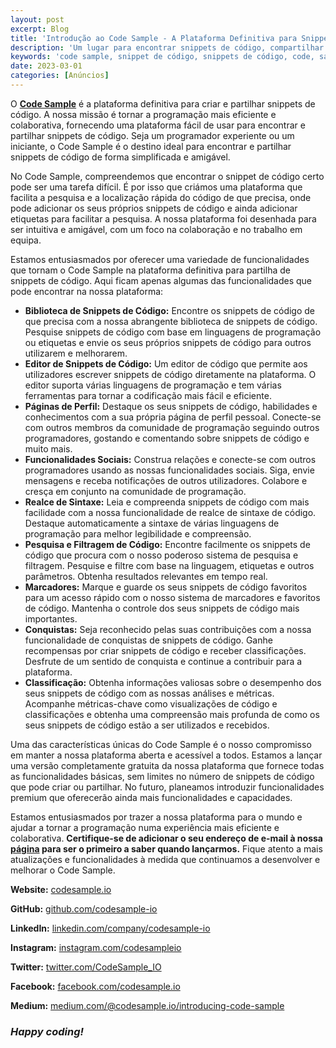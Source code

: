 ```yaml
---
layout: post
excerpt: Blog
title: 'Introdução ao Code Sample - A Plataforma Definitiva para Snippets de Código (Brevemente)'
description: 'Um lugar para encontrar snippets de código, compartilhar e melhorar suas habilidades de programação.'
keywords: 'code sample, snippet de código, snippets de código, code, sample, código, snippet, snippets, programação, partilha, programador, tecnologia, comunidade'
date: 2023-03-01
categories: [Anúncios]
---
```


O **[Code Sample](https://codesample.io/)** é a plataforma definitiva para criar e partilhar snippets de código. A nossa missão é tornar a programação mais eficiente e colaborativa, fornecendo uma plataforma fácil de usar para encontrar e partilhar snippets de código. Seja um programador experiente ou um iniciante, o Code Sample é o destino ideal para encontrar e partilhar snippets de código de forma simplificada e amigável.

No Code Sample, compreendemos que encontrar o snippet de código certo pode ser uma tarefa difícil. É por isso que criámos uma plataforma que facilita a pesquisa e a localização rápida do código de que precisa, onde pode adicionar os seus próprios snippets de código e ainda adicionar etiquetas para facilitar a pesquisa. A nossa plataforma foi desenhada para ser intuitiva e amigável, com um foco na colaboração e no trabalho em equipa.

Estamos entusiasmados por oferecer uma variedade de funcionalidades que tornam o Code Sample na plataforma definitiva para partilha de snippets de código. Aqui ficam apenas algumas das funcionalidades que pode encontrar na nossa plataforma:

- **Biblioteca de Snippets de Código:** Encontre os snippets de código de que precisa com a nossa abrangente biblioteca de snippets de código. Pesquise snippets de código com base em linguagens de programação ou etiquetas e envie os seus próprios snippets de código para outros utilizarem e melhorarem.
- **Editor de Snippets de Código:** Um editor de código que permite aos utilizadores escrever snippets de código diretamente na plataforma. O editor suporta várias linguagens de programação e tem várias ferramentas para tornar a codificação mais fácil e eficiente.
- **Páginas de Perfil:** Destaque os seus snippets de código, habilidades e conhecimentos com a sua própria página de perfil pessoal. Conecte-se com outros membros da comunidade de programação seguindo outros programadores, gostando e comentando sobre snippets de código e muito mais.
- **Funcionalidades Sociais:** Construa relações e conecte-se com outros programadores usando as nossas funcionalidades sociais. Siga, envie mensagens e receba notificações de outros utilizadores. Colabore e cresça em conjunto na comunidade de programação.
- **Realce de Sintaxe:** Leia e compreenda snippets de código com mais facilidade com a nossa funcionalidade de realce de sintaxe de código. Destaque automaticamente a sintaxe de várias linguagens de programação para melhor legibilidade e compreensão.
- **Pesquisa e Filtragem de Código:** Encontre facilmente os snippets de código que procura com o nosso poderoso sistema de pesquisa e filtragem. Pesquise e filtre com base na linguagem, etiquetas e outros parâmetros. Obtenha resultados relevantes em tempo real.
- **Marcadores:** Marque e guarde os seus snippets de código favoritos para um acesso rápido com o nosso sistema de marcadores e favoritos de código. Mantenha o controle dos seus snippets de código mais importantes.
- **Conquistas:** Seja reconhecido pelas suas contribuições com a nossa funcionalidade de conquistas de snippets de código. Ganhe recompensas por criar snippets de código e receber classificações. Desfrute de um sentido de conquista e continue a contribuir para a plataforma.
- **Classificação:** Obtenha informações valiosas sobre o desempenho dos seus snippets de código com as nossas análises e métricas. Acompanhe métricas-chave como visualizações de código e classificações e obtenha uma compreensão mais profunda de como os seus snippets de código estão a ser utilizados e recebidos.

Uma das características únicas do Code Sample é o nosso compromisso em manter a nossa plataforma aberta e acessível a todos. Estamos a lançar uma versão completamente gratuita da nossa plataforma que fornece todas as funcionalidades básicas, sem limites no número de snippets de código que pode criar ou partilhar. No futuro, planeamos introduzir funcionalidades premium que oferecerão ainda mais funcionalidades e capacidades.

Estamos entusiasmados por trazer a nossa plataforma para o mundo e ajudar a tornar a programação numa experiência mais eficiente e colaborativa. **Certifique-se de adicionar o seu endereço de e-mail à nossa [página](https://codesample.io/) para ser o primeiro a saber quando lançarmos.** Fique atento a mais atualizações e funcionalidades à medida que continuamos a desenvolver e melhorar o Code Sample.

**Website:** [codesample.io](https://codesample.io/)

**GitHub:** [github.com/codesample-io](https://github.com/codesample-io/)

**LinkedIn:** [linkedin.com/company/codesample-io](https://www.linkedin.com/company/codesample-io/)

**Instagram:** [instagram.com/codesampleio](https://www.instagram.com/codesampleio/)

**Twitter:** [twitter.com/CodeSample_IO](https://twitter.com/CodeSample_IO/)

**Facebook:** [facebook.com/codesample.io](https://www.facebook.com/codesample.io/)

**Medium:** [medium.com/@codesample.io/introducing-code-sample](https://medium.com/@codesample.io/introducing-code-sample-b421ffaf44a6)

### _Happy coding!_
